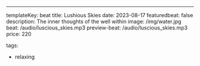 ---

templateKey: beat
title: Lushious Skies
date: 2023-08-17
featuredbeat: false
description: The inner thoughts of the well within
image: /img/water.jpg
beat: /audio/luscious_skies.mp3
preview-beat: /audio/luscious_skies.mp3
price: 220

tags:

- relaxing
